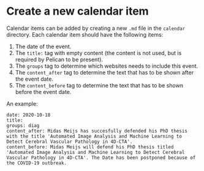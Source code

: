 # Create a new calendar item

Calendar items can be added by creating a new `.md` file in the `calendar` directory. Each calendar item should have the following items:

1. The date of the event.
2. The `title:` tag with empty content (the content is not used, but is required by Pelican to be present).
3. The `groups` tag to determine which websites needs to include this event.
4. The `content_after` tag to determine the text that has to be shown after the event date.
5. The `content_before` tag to determine the text that has to be shown before the event date.

An example:

```
date: 2020-10-18
title:
groups: diag
content_after: Midas Meijs has succesfully defended his PhD thesis with the title 'Automated Image Analysis and Machine Learning to Detect Cerebral Vascular Pathology in 4D-CTA'.
content_before: Midas Meijs will defend his PhD thesis titled 'Automated Image Analysis and Machine Learning to Detect Cerebral Vascular Pathology in 4D-CTA'. The Date has been postponed because of the COVID-19 outbreak.
```
